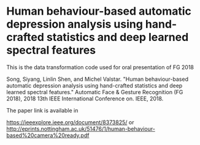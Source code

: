 # Human behaviour-based automatic depression analysis using hand-crafted statistics and deep learned spectral features

This is the data transformation code used for oral presentation of FG 2018

Song, Siyang, Linlin Shen, and Michel Valstar. "Human behaviour-based automatic depression analysis using hand-crafted statistics and deep learned spectral features." Automatic Face & Gesture Recognition (FG 2018), 2018 13th IEEE International Conference on. IEEE, 2018.

The paper link is available in 

https://ieeexplore.ieee.org/document/8373825/ 
or 
http://eprints.nottingham.ac.uk/51476/1/human-behaviour-based%20camera%20ready.pdf

